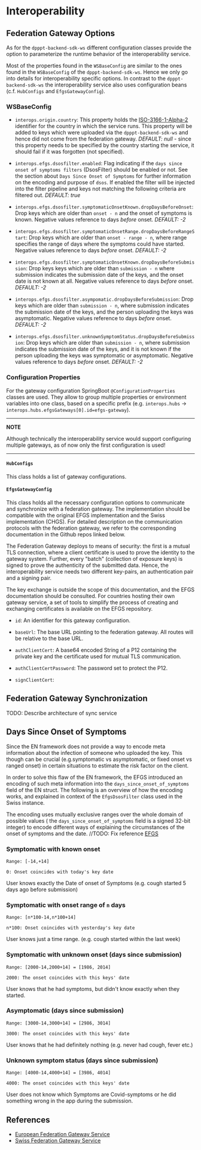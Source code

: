 # Interoperability
## Federation Gateway Options
As for the `dpppt-backend-sdk-ws` different configuration classes provide the option to parameterize the runtime behavior of the interoperability service. 

Most of the properties found in the `WSBaseConfig` are similar to the ones found in the `WSBaseConfig` of the `dpppt-backend-sdk-ws`. Hence we only go into details for interoperability specific options. In contrast to the `dpppt-backend-sdk-ws` the interoperability service also uses configuration beans (c.f. `HubConfigs` and `EfgsGatewayConfig`).

### WSBaseConfig
- `interops.origin.country`: This property holds the [ISO-3166-1-Alpha-2](https://en.wikipedia.org/wiki/List_of_ISO_3166_country_codes) identifier for the country in which the service runs. This property will be added to keys which were uploaded via the `dpppt-backend-sdk-ws` and hence did not come from the federation gateway. *DEFAULT: null* - since this property needs to be specified by the country starting the service, it should fail if it was forgotten (not specified).

- `interops.efgs.dsosfilter.enabled`: Flag indicating if the `days since onset of symptoms filters` (DsosFilter) should be enabled or not. See the section about `Days Since Onset of Symptoms` for further information on the encoding and purpose of `dsos`. If enabled the filter will be injected into the filter pipeline and keys not matching the following criteria are filtered out. *DEFAULT: true*

- `interops.efgs.dsosfilter.symptomaticOnsetKnown.dropDaysBeforeOnset`: Drop keys which are older than `onset - n` and the onset of symptoms is known. Negative values reference to days *before* onset. *DEFAULT: -2*

- `interops.efgs.dsosfilter.symptomaticOnsetRange.dropDaysBeforeRangeStart`: Drop keys which are older than `onset - range - n`, where range specifies the range of days where the symptoms could have started. Negative values reference to days *before* onset. *DEFAULT: -2*

- `interops.efgs.dsosfilter.symptomaticOnsetKnown.dropDaysBeforeSubmission`: Drop keys keys which are older than `submission - n` where submission indicates the submission date of the keys, and the onset date is not known at all. Negative values reference to days *before* onset. *DEFAULT: -2*

- `interops.efgs.dsosfilter.asympomatic.dropDaysBeforeSubmission`: Drop keys which are older than `submission - n`, where submission indicates the submission date of the keys, and the person uploading the keys was asymptomatic. Negative values reference to days *before* onset. *DEFAULT: -2*

- `interops.efgs.dsosfilter.unknownSymptomStatus.dropDaysBeforeSubmission`: Drop keys which are older than `submission - n`, where submission indicates the submission date of the keys, and it is not known if the person uploading the keys was symptomatic or asymptomatic. Negative values reference to days *before* onset. *DEFAULT: -2*
### Configuration Properties
For the gateway configuration SpringBoot `@ConfigurationProperties` classes are used. They allow to group multiple properties or environment variables into one class, based on a specific prefix (e.g. `interops.hubs` -> `interops.hubs.efgsGateways[0].id=efgs-gateway`). 

---

**NOTE**

Although technically the interoperability service would support configuring multiple gateways, as of now only the first configuration is used!

---

#### `HubConfigs`

This class holds a list of gateway configurations.
#### `EfgsGatewayConfig`
This class holds all the necessary configuration options to communicate and synchronize with a federation gateway. The implementation should be compatible with the original EFGS implementation and the Swiss implementation (CHGS). For detailed description on the communication protocols with the federation gateway, we refer to the corresponding documentation in the Github repos linked below.

The Federation Gateway deploys to means of security: the first is a mutual TLS connection, where a client certificate is used to prove the identity to the gateway system. Further, every "batch" (collection of exposure keys) is signed to prove the authenticity of the submitted data. Hence, the interoperability service needs two different key-pairs, an authentication pair and a signing pair.

The key exchange is outside the scope of this documentation, and the EFGS documentation should be consulted. For countries hosting their own gateway service, a set of tools to simplify the process of creating and exchanging certificates is available on the EFGS repository.

- `id`: An identifier for this gateway configuration.

- `baseUrl`: The base URL pointing to the federation gateway. All routes will be relative to the base URL.

- `authClientCert`: A base64 encoded String of a P12 containing the private key and the certificate used for mutual TLS communication.

- `authClientCertPassword`: The password set to protect the P12.

- `signClientCert`: 
## Federation Gateway Synchronization
TODO: Describe architecture of sync service
## Days Since Onset of Symptoms

Since the EN framework does not provide a way to encode meta information about the infection of someone who uploaded the key. This though can be crucial (e.g.symptomatic vs asymptomatic, or fixed onset vs ranged onset) in certain situations to estimate the risk factor on the client.

In order to solve this flaw of the EN framework, the EFGS introduced an encoding of such meta information into the `days_since_onset_of_symptoms` field of the EN struct. The following is an overview of how the encoding works, and explained in context of the `EfgsDsosFilter` class used in the Swiss instance.

The encoding uses mutually exclusive ranges over the whole domain of possible values ( the `days_since_onset_of_symptoms` field is a signed 32-bit integer) to encode different ways of explaining the circumstances of the onset of symptoms and the date. 
//TODO: Fix reference
[EFGS](LINK)
### Symptomatic with known onset
`Range: [-14,+14]`

`0: Onset coincides with today's key date`

User knows exactly the Date of onset of Symptoms (e.g. cough started 5 days ago before submission)
### Symptomatic with onset range of `n` days
`Range: [n*100-14,n*100+14]`

`n*100: Onset coincides with yesterday's key date`

User knows just a time range. (e.g. cough started within the last week)

### Symptomatic with unknown onset (days since submission)
`Range: [2000-14,2000+14] = [1986, 2014]`

`2000: The onset coincides with this keys' date`

User knows that he had symptoms, but didn't know exactly when they started. 

### Asymptomatic (days since submission)
`Range: [3000-14,3000+14] = [2986, 3014]`

`3000: The onset coincides with this keys' date`

User knows that he had definitely nothing (e.g. never had cough, fever etc.)

### Unknown symptom status (days since submission)
`Range: [4000-14,4000+14] = [3986, 4014]`

`4000: The onset coincides with this keys' date`

User does not know which Symptoms are Covid-symptoms or he did something wrong in the app during the submission.
## References
- [European Federation Gateway Service](https://github.com/eu-federation-gateway-service/efgs-federation-gateway)
- [Swiss Federation Gateway Service](https://github.com/admin-ch/chgs-federation-gateway)